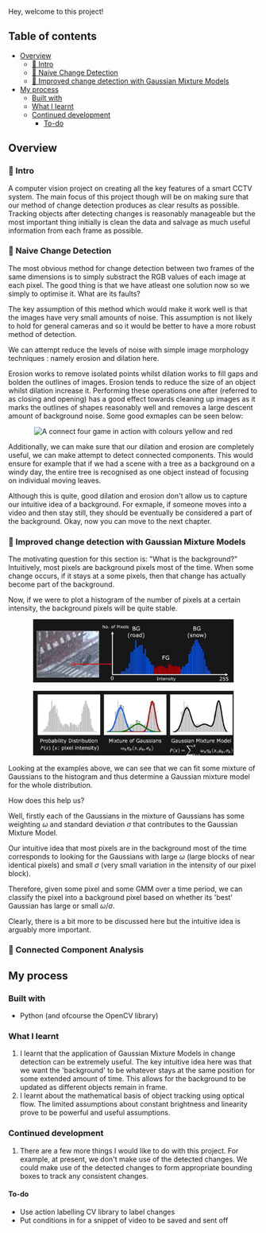 
Hey, welcome to this project!

## Table of contents

- [Overview](#overview)
  - [:duck: Intro](#intro)
  - [:seedling: Naive Change Detection](#naive-change-detection)
  - [:blossom: Improved change detection with Gaussian Mixture Models](#improved-change-detection-with-gaussian-mixture-models)
- [My process](#my-process)
  - [Built with](#built-with)
  - [What I learnt](#what-i-learnt)
  - [Continued development](#continued-development)
    - [To-do](#to-do)


## Overview

### :duck: Intro 

A computer vision project on creating all the key features of a smart CCTV system. The main focus of this project though will be on making sure that our method of change detection produces as clear results as possible. Tracking objects after detecting changes is reasonably manageable but the most important thing initially is clean the data and salvage as much useful information from each frame as possible.

### :seedling: Naive Change Detection

The most obvious method for change detection between two frames of the same dimensions is to simply substract the RGB values of each image at each pixel. The good thing is that we have atleast one solution now so we simply to optimise it. What are its faults?

The key assumption of this method which would make it work well is that the images have very small amounts of noise. This assumption is not likely to hold for general cameras and so it would be better to have a more robust method of detection. 

We can attempt reduce the levels of noise with simple image morphology techniques : namely erosion and dilation here.

Erosion works to remove isolated points whilst dilation works to fill gaps and bolden the outlines of images. Erosion tends to reduce the size of an object whilst dilation increase it. Performing these operations one after (referred to as closing and opening) has a good effect towards cleaning up images as it marks the outlines of shapes reasonably well and removes a large descent amount of background noise. Some good exmaples can be seen below:

<p align="center">
  <img src="https://user-images.githubusercontent.com/78427605/207094867-230df5df-0f44-48e4-a64e-0b2f6bb6a0f4.png" alt="A connect four game in action with colours yellow and red" width="80%"/>
</p>

Additionally, we can make sure that our dilation and erosion are completely useful, we can make attempt to detect connected components. This would ensure for example that if we had a scene with a tree as a background on a windy day, the entire tree is recognised as one object instead of focusing on individual moving leaves.


Although this is quite, good dilation and erosion don't allow us to capture our intuitive idea of a background. For exmaple, if someone moves into a video and then stay still, they should be eventually be considered a part of the background. Okay, now you can move to the next chapter. 

### :blossom: Improved change detection with Gaussian Mixture Models

The motivating question for this section is: "What is the background?" Intuitively, most pixels are background pixels most of the time. When some change occurs, if it stays at a some pixels, then that change has actually become part of the background.  

Now, if we were to plot a histogram of the number of pixels at a certain intensity, the background pixels will be quite stable. 


<p align="center">
  <img src="data\readme_images\gaussianmodalmixture" alt="A connect four game in action with colours yellow and red" width="80%"/>
</p>

<p align="center">
  <img src="data\readme_images\gaussianmodalmixture2" alt="A connect four game in action with colours yellow and red" width="80%"/>
</p>


Looking at the examples above, we can see that we can fit some mixture of Gaussians to the histogram and thus determine a Gaussian mixture model for the whole distribution.

How does this help us?

Well, firstly each of the Gaussians in the mixture of Gaussians has some weighting $\omega$ and standard deviation $\sigma$ that contributes to the Gaussian Mixture Model. 

Our intuitive idea that most pixels are in the background most of the time corresponds to looking for the Gaussians with large $\omega$ (large blocks of near identical pixels) and small $\sigma$ (very small variation in the intensity of our pixel block). 

Therefore, given some pixel and some GMM over a time period, we can classify the pixel into a background pixel based on whether its 'best' Gaussian has large or small $\omega/\sigma$.

Clearly, there is a bit more to be discussed here but the intuitive idea is arguably more important. 

### :evergreen_tree: Connected Component Analysis

## My process

### Built with

- Python (and ofcourse the OpenCV library)

### What I learnt

1. I learnt that the application of Gaussian Mixture Models in change detection can be extremely useful. The key intuitive idea here was that we want the 'background' to be whatever stays at the same position for some extended amount of time. This allows for the background to be updated as different objects remain in frame.
2. I learnt about the mathematical basis of object tracking using optical flow. The limited assumptions about constant brightness and linearity prove to be powerful and useful assumptions. 

### Continued development

1. There are a few more things I would like to do with this project. For example, at present, we don't make use of the detected changes. We could make use of the detected changes to form appropriate bounding boxes to track any consistent changes. 

#### To-do
- Use action labelling CV library to label changes
- Put conditions in for a snippet of video to be saved and sent off 

